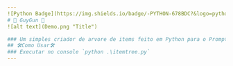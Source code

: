 ```yaml
---
![Python Badge](https://img.shields.io/badge/-PYTHON-678BDC?&logo=python&labelColor=2e3440&style=for-the-badge&logoColor=678BDC)
# 🌲 GuyGun 🌲
![alt text](Demo.png "Title")

### Um simples criador de arvore de items feito em Python para o Prompt
## 🛠Como Usar🛠
### Executar no console `python .\itemtree.py`
---
```

